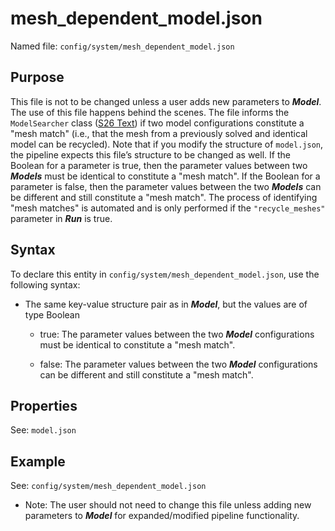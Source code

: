 
# mesh\_dependent\_model.json

Named file: `config/system/mesh_dependent_model.json`

## Purpose
This file is not to be changed unless a user adds new
parameters to ***Model***. The use of this file happens behind the
scenes. The file informs the `ModelSearcher` class ([S26 Text](S26-Java-utility-classes)) if two model
configurations constitute a "mesh match" (i.e., that the mesh from a
previously solved and identical model can be recycled). Note that if
you modify the structure of `model.json`, the pipeline expects this
file’s structure to be changed as well. If the Boolean for a
parameter is true, then the parameter values between two
***Models*** must be identical to constitute a "mesh match". If the Boolean for a parameter is
false, then the parameter values between the two ***Models*** can be
different and still constitute a "mesh match". The process of
identifying "mesh matches" is automated and is only performed if the
`"recycle_meshes"` parameter in ***Run*** is true.

## Syntax
To declare this entity in
`config/system/mesh_dependent_model.json`, use the following syntax:

<!-- end list -->

  - The same key-value structure pair as in ***Model***, but the values
    are of type Boolean

      - true: The parameter values between the two ***Model***
        configurations must be identical to constitute a "mesh match".

      - false: The parameter values between the two ***Model***
        configurations can be different and still constitute a "mesh match".

<!-- end list -->

## Properties

See: `model.json`

## Example

See: `config/system/mesh_dependent_model.json`

  - Note: The user should not need to change this file unless adding new
    parameters to ***Model*** for expanded/modified pipeline
    functionality.
